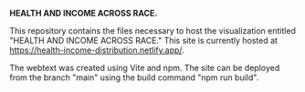 **HEALTH AND INCOME ACROSS RACE.** <br>

This repository contains the files necessary to host the visualization entitled "HEALTH AND INCOME ACROSS RACE." This site is currently hosted at https://health-income-distribution.netlify.app/.

The webtext was created using Vite and npm. The site can be deployed from the branch "main" using the build command "npm run build".
